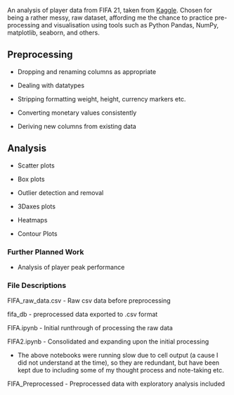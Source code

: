 An analysis of player data from FIFA 21, taken from [Kaggle](https://www.kaggle.com/datasets/yagunnersya/fifa-21-messy-raw-dataset-for-cleaning-exploring/code). Chosen for being a rather messy, raw dataset, affording me the chance to practice pre-processing and visualisation using tools such as Python Pandas, NumPy, matplotlib, seaborn, and others.

## Preprocessing

- Dropping and renaming columns as appropriate

- Dealing with datatypes

- Stripping formatting weight, height, currency markers etc.

- Converting monetary values consistently

- Deriving new columns from existing data


## Analysis

- Scatter plots

- Box plots

- Outlier detection and removal

- 3Daxes plots

- Heatmaps

- Contour Plots


### Further Planned Work

- Analysis of player peak performance


### File Descriptions

FIFA_raw_data.csv - Raw csv data before preprocessing

fifa_db - preprocessed data exported to .csv format

FIFA.ipynb - Initial runthrough of processing the raw data

FIFA2.ipynb - Consolidated and expanding upon the initial processing

 - The above notebooks were running slow due to cell output (a cause I did not understand at the time), so they are redundant, but have been kept due to including some of my thought process and note-taking etc.

FIFA_Preprocessed - Preprocessed data with exploratory analysis included

